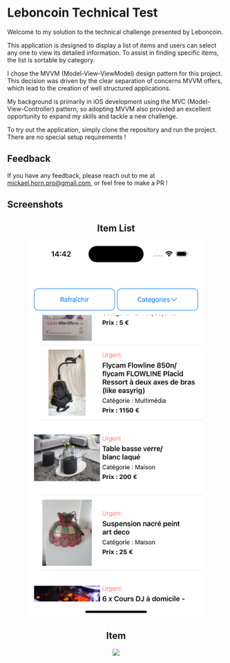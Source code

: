 # Leboncoin Technical Test

Welcome to my solution to the technical challenge presented by Leboncoin.

This application is designed to display a list of items and users can select any one to view its detailed information.
To assist in finding specific items, the list is sortable by category.

I chose the MVVM (Model-View-ViewModel) design pattern for this project. This decision was driven by the clear separation of concerns MVVM offers, which lead to the creation of well structured applications.

My background is primarily in iOS development using the MVC (Model-View-Controller) pattern, so adopting MVVM also provided an excellent opportunity to expand my skills and tackle a new challenge.

To try out the application, simply clone the repository and run the project. There are no special setup requirements !


## Feedback

If you have any feedback, please reach out to me at mickael.horn.pro@gmail.com, or feel free to make a PR !

## Screenshots

<div align="center">
  <h2> Item List </h2>
  <img src="https://github.com/MickaeliOS/LeBonCoinTest/blob/master/Screenshots/items_list.png" width="400">
</div>

<div align="center">
  <h2> Item </h2>
  <img src="https://github.com/MickaeliOS/LeBonCoinTest/blob/master/Screenshots/items.png" width="400">
</div>
